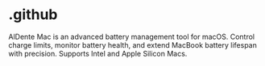 # .github
AlDente Mac is an advanced battery management tool for macOS. Control charge limits, monitor battery health, and extend MacBook battery lifespan with precision. Supports Intel and Apple Silicon Macs.
